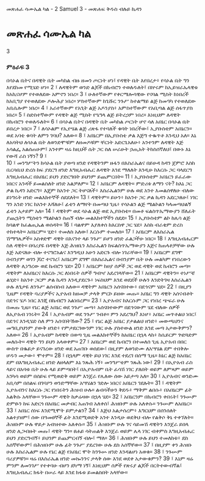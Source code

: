 ﻿
 መጽሐፈ ሳሙኤል ካል - 2 Samuel 3 - መጽሐፍ ቅዱስ ብሉይ ኪዳን
# መጽሐፈ ሳሙኤል ካል
3
### ምዕራፍ 3
በሳኦል ቤትና በዳዊት ቤት መካከል ብዙ ዘመን ጦርነት ሆነ፤ የዳዊት ቤት እየበረታ፥ የሳኦል ቤት ግን እየደከመ የሚሄድ ሆነ።
2 ፤ ለዳዊትም ወንድ ልጆች በኬብሮን ተወለዱለት፤ በኵሩም ከኢይዝራኤላዊቱ ከአኪናሆም የተወለደው አምኖን ነበረ።
3 ፤ ሁለተኛውም የቀርሜሎሳዊው የናባል ሚስት ከነበረች ከአቢግያ የተወለደው ዶሎሕያ ነበረ። ሦስተኛውም ከጌሹር ንጉሥ ከተልማይ ልጅ ከመዓካ የተወለደው አቤሴሎም ነበረ።
4 ፤ አራተኛውም የአጊት ልጅ አዶንያስ፥ አምስተኛውም የአቢጣል ልጅ ሰፋጥያስ ነበረ።
5 ፤ ስድስተኛውም የዳዊት ልጅ ሚስት የዔግላ ልጅ ይትረኃም ነበረ። እነዚህም ለዳዊት በኬብሮን ተወለዱለት።
6 ፤ በሳኦል ቤትና በዳዊት ቤት መካከል ጦርነት ሆኖ ሳለ አበኔር በሳኦል ቤት ይበረታ ነበር።
7 ፤ ለሳኦልም የኢዮሄል ልጅ ሪጽፋ የተባለች ቁባት ነበረችው፤ ኢያቡስቴም አበኔርን። ወደ አባቴ ቁባት ለምን ገባህ? አለው።
8 ፤ አበኔርም በኢያቡስቴ ቃል እጅግ ተቈጥቶ እንዲህ አለ። እኔ ለአባትህ ለሳኦል ቤት ለወንድሞቹም ለዘመዶቹም ቸርነት አድርጌአለሁ፥ አንተንም ለዳዊት እጅ አሳልፌ አልሰጠሁም፤ አንተም ዛሬ ከዚህች ሴት ጋር ስለ ሠራሁት ኃጢአት ትከስሰኛለህ፤ በውኑ እኔ የውሻ ራስ ነኝን?
9 ፤  
10 ፤ መንግሥትን ከሳኦል ቤት ያወጣ ዘንድ የዳዊትንም ዙፋን በእስራኤልና በይሁዳ ከዳን ጀምሮ እስከ ቤርሳቤህ ድረስ ከፍ ያደርግ ዘንድ እግዚአብሔር ለዳዊት እንደ ማለለት እንዲሁ ከእርሱ ጋር ባላደርግ እግዚአብሔር በአበኔር ይህን ያድርግበት ይህንም ይጨምርበት።
11 ፤ ኢያቡስቴም አበኔርን ይፈራው ነበርና አንዳች ይመልስለት ዘንድ አልቻለም።
12 ፤ አበኔርም ለዳዊት። ምድሪቱ ለማን ናት? ከእኔ ጋር ቃል ኪዳን አድርግ፥ እጄም ከአንተ ጋር ትሆናለች፥ እስራኤልንም ሁሉ ወደ አንተ እመልሰዋለሁ ብለው ይነግሩት ዘንድ መልእክተኞች ሰደደለት።
13 ፤ ዳዊትም። ይሁን፥ ከአንተ ጋር ቃል ኪዳን አደርጋለሁ፤ ነገር ግን አንድ ነገር ከአንተ እሻለሁ፤ ፊቴን ለማየት በመጣህ ጊዜ፥ የሳኦልን ልጅ ሜልኮልን ካላመጣህልኝ ፊቴን አታይም አለ።
14 ፤ ዳዊትም ወደ ሳኦል ልጅ ወደ ኢያቡስቴ። በመቶ ፍልስጥኤማውያን ሸለፈት ያጨኋትን ሚስቴን ሜልኮልን ስጠኝ ብሎ መልእክተኞችን ሰደደ።
15 ፤ ኢያቡስቴም ልኮ ከሌሳ ልጅ ከባልዋ ከፈልጢኤል ወሰዳት።
16 ፤ ባልዋም እያለቀሰ ከእርስዋ ጋር ሄደ፥ እስከ ብራቂም ድረስ ተከተላት። አበኔርም። ሂድ፥ ተመለስ አለው፤ እርሱም ተመለሰ።
17 ፤ አበኔርም ለእስራኤል ሽማግሌዎች። አስቀድሞ ዳዊት በእናንተ ላይ ንጉሥ ይሆን ዘንድ ፈልጋችሁ ነበር።
18 ፤ እግዚአብሔርም ስለ ዳዊት። በባሪያዬ በዳዊት እጅ ሕዝቤን እስራኤልን ከፍልስጥኤማውያን እጅና ከጠላቶቻቸው ሁሉ እጅ አድናለሁ ብሎ ተናግሮአልና እንግዲህ አሁን አድርጉ ብሎ ነገራቸው።
19 ፤ አበኔርም ደግሞ በብንያም ወገን ጆሮ ተናገረ፤ አበኔርም ደግሞ በእስራኤልና በብንያም ቤት ሁሉ መልካም የነበረውን ለዳዊት ሊነግረው ወደ ኬብሮን ሄደ።
20 ፤ አበኔርም ከሀያ ሰዎች ጋር ወደ ዳዊት ወደ ኬብሮን መጣ። ዳዊትም ለአበኔርና ከእርሱ ጋር ለነበሩት ሰዎች ግብዣ አደረገላቸው።
21 ፤ አበኔርም ዳዊትን። ተነሥቼ ልሂድ፥ ከአንተ ጋርም ቃል ኪዳን እንዲያደርጉ፥ ነፍስህም እንደ ወደደች ሁሉን እንድትገዛ እስራኤልን ሁሉ ለጌታዬ ለንጉሥ ልሰብስብ አለው። ዳዊትም አበኔርን አሰናበተው፥ በደኅናም ሄደ።
22 ፤ በዚያን ጊዜም የዳዊት ባሪያዎችና ኢዮአብ ከዘመቻ ታላቅ ምርኮ ይዘው መጡ። አበኔር ግን ዳዊት አሰናብቶት በደኅና ሄዶ ነበር እንጂ በኬብሮን አልነበረም።
23 ፤ ኢዮአብና ከእርሱም ጋር የነበረ ጭፍራ ሁሉ በመጡ ጊዜ። የኔር ልጅ አበኔር ወደ ንጉሥ መጣ፥ አሰናበተውም በደኅናውም ሄደ ብለው ሰዎች ለኢዮአብ ነገሩት።
24 ፤ ኢዮአብም ወደ ንጉሥ ገብቶ። ምን አደረግህ? እነሆ፥ አበኔር መጥቶልህ ነበር፤ በደኅና እንዲሄድ ስለ ምን አሰናበትኸው?
25 ፤ የኔር ልጅ አበኔር ያታልልህ ዘንድ፥ መውጫህንና መግቢያህንም ያውቅ ዘንድ፥ የምታደርገውንም ነገር ሁሉ ያስተውል ዘንድ እንደ መጣ አታውቅምን? አለው።
26 ፤ ኢዮአብም ከዳዊት በወጣ ጊዜ መልእክተኞችን ከአበኔር በኋላ ላከ፥ ከሴይርም ጕድጓድም መለሱት። ዳዊት ግን ይህን አላወቀም።
27 ፤ አበኔርም ወደ ኬብሮን በተመለሰ ጊዜ ኢዮአብ በበር ውስጥ በቈይታ ይናገረው ዘንድ ወደ አጠገቡ ወሰደው፤ በዚያም ለወንድሙ ለአሣሄል ደም ተበቅሎ ሆዱን መታው፥ ሞተም።
28 ፤ በኋላም ዳዊት ይህ ነገር እንደ ተደረገ በሰማ ጊዜ። ከኔር ልጅ ከአበኔር ደም በእግዚአብሔር ዘንድ ለዘላለም እኔ ንጹሕ ነኝ፥ መንግሥቴም ንጹሕ ነው፤
29 ፤ በኢዮአብ ራስ ላይና በአባቱ ቤት ሁሉ ላይ ይምጣበት፤ በኢዮአብም ቤት ፈሳሽ ነገር ያለበት ወይም ለምጻም ወይም አንካሳ ወይም በሰይፍ የሚወድቅ ወይም እንጀራ የሌለው ሰው አይታጣ አለ።
30 ፤ ኢዮአብና ወንድሙ አቢሳም በሰልፍ በገባዖን ወንድማቸው አሣሄልን ገድሎ ነበርና አበኔርን ገደሉት።
31 ፤ ዳዊትም ኢዮአብንና ከእርሱ ጋር የነበሩትን ሕዝብ ሁሉ። ልብሳችሁን ቅደዱ፥ ማቅም ልበሱ፥ በአበኔርም ፊት አልቅሱ አላቸው። ንጉሡም ዳዊት ከቃሬዛው በኋላ ሄደ።
32 ፤ አበኔርንም በኬብሮን ቀበሩት፤ ንጉሡም ድምፁን ከፍ አድርጎ በአበኔር መቃብር አጠገብ አለቀሰ፤ ሕዝቡም ሁሉ አለቀሱ። ንጉሡም ለአበኔር።
33 ፤ አበኔር ሰነፍ እንደሚሞት ይምታልን?
34 ፤ እጅህ አልታሰረም፥ እግርህም በሰንሰለት አልተያዘም፤ ሰው በዓመፀኞች ፊት እንደሚወድቅ አንተ እንዲሁ ወደቅህ ብሎ የልቅሶ ቅኔ ተቀኘለት። ሕዝቡም ሁሉ ዋይታ አብዝተው አለቀሱ።
35 ፤ ሕዝቡም ሁሉ ገና ሳይመሽ ዳዊትን እንጀራ ይበላ ዘንድ ሊጋብዙት መጡ፤ ዳዊት ግን። ፀሐይ ሳትጠልቅ እንጀራ ወይም ሌላ ነገር ብቀምስ እግዚአብሔር ይህን ያድርግብኝ፥ ይህንም ይጨምርብኝ ብሎ፤ ማለ።
36 ፤ ሕዝቡም ሁሉ ይህን ተመለከቱ፥ ደስ አሰኛቸውም፤ በሕዝቡም ሁሉ ፊት ንጉሥ ያደረገው ሁሉ ደስ አሰኛቸው።
37 ፤ በዚያም ቀን ሕዝቡ ሁሉ እስራኤልም ሁሉ የኔር ልጅ የአበኔር ሞት ከንጉሡ ዘንድ እንዳልሆነ አወቁ።
38 ፤ ንጉሡም ባሪያዎቹን። ዛሬ በእስራኤል ዘንድ መኰንንና ታላቅ ሰው እንደ ወደቀ አታውቁምን?
39 ፤ እኔም ዛሬ ምንም ለመንገሥ የተቀባሁ ብሆን ደካማ ነኝ፤ እነዚህም ሰዎች የጽሩያ ልጆች በርትተውብኛል፤ እግዚአብሔር ክፋት በሠራ ላይ እንደ ክፋቱ ይመልስበት አላቸው።
